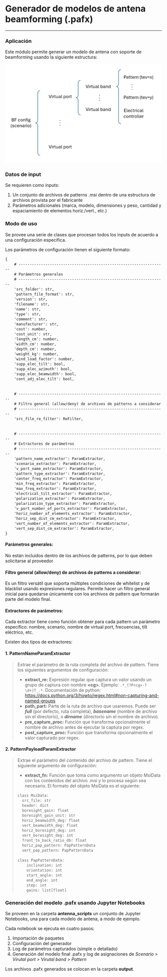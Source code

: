# Generador de modelos de antena beamforming (.pafx)

---

### Aplicación

Este módulo permite generar un modelo de antena con soporte de beamforming usando la siguiente estructura:

<img src="assets/fig1.png">

### Datos de input

Se requieren como inputs:

1. Un conjunto de archivos de patterns .msi dentro de una estructura de archivos provista por el fabricante
2. Parámetros adicionales (marca, modelo, dimensiones y peso, cantidad y espaciamiento de elementos horiz./vert., etc.)

### Modo de uso

Se provee una serie de clases que procesan todos los inputs de acuerdo a una configuración específica.

Los parámetros de configuración tienen el siguiente formato:

```
{
    # ------------------------------------------------------------------
    # Parámetros generales
    # ------------------------------------------------------------------
    'src_folder': str,
    'pattern_file_format': str,
    'version': str,
    'filename': str,
    'name': str,
    'type': str,
    'comment': str,
    'manufacturer': str,
    'cost': number,
    'cost_unit': str,
    'length_cm': number,
    'width_cm': number,
    'depth_cm': number,
    'weight_kg': number,
    'wind_load_factor': number,
    'supp_elec_tilt': bool,
    'supp_elec_azimuth': bool,
    'supp_elec_beamwidth': bool,
    'cont_adj_elec_tilt': bool,
    
    
    # ------------------------------------------------------------------
    # Filtro general (allow/deny) de archivos de patterns a considerar
    # ------------------------------------------------------------------
    'src_file_re_filter': ReFilter,
    
    
    # ------------------------------------------------------------------
    # Extractores de parámetros
    # ------------------------------------------------------------------
    'pattern_name_extractor': ParamExtractor,
    'scenario_extractor': ParamExtractor,
    'v_port_name_extractor': ParamExtractor,
    'pattern_type_extractor': ParamExtractor,
    'center_freq_extractor': ParamExtractor,
    'min_freq_extractor': ParamExtractor,
    'max_freq_extractor': ParamExtractor,
    'electrical_tilt_extractor': ParamExtractor,
    'polarization_extractor': ParamExtractor,
    'polarization_type_extractor': ParamExtractor,
    'v_port_number_of_ports_extractor': ParamExtractor,
    'horiz_number_of_elements_extractor': ParamExtractor,
    'horiz_sep_dist_cm_extractor': ParamExtractor,
    'vert_number_of_elements_extractor': ParamExtractor,
    'vert_sep_dist_cm_extractor': ParamExtractor,
}
```

#### Parámetros generales:

No están incluidos dentro de los archivos de patterns, por lo que deben solicitarse al proveedor

#### Filtro general (allow/deny) de archivos de patterns a considerar:

Es un filtro versátil que soporta múltiples condiciones de whitelist y de blacklist usando expresiones regulares.
Permite hacer un filtro general inicial para quedarse únicamente con los archivos de pattern que formarán parte del
modelo final.

#### Extractores de parámetros:

Cada extractor tiene como función obtener para cada pattern un parámetro específico: nombre, scenario, nombre de virtual
port, frecuencias, tilt eléctrico, etc.

Existen dos tipos de extractores:

#### 1. PatternNameParamExtractor

> Extrae el parámetro de la ruta completa del archivo de pattern. Tiene los siguientes argumentos de configuración:
> - **extract_re:** Expresión regular que captura un valor usando un grupo de captura con nombre **&lt;cg&gt;**.
    Ejemplo: ```.*_(?P<cg>-?\d+)T_.*```. Documentación de
    python: https://docs.python.org/3/howto/regex.html#non-capturing-and-named-groups
> - **path_part:** Parte de la ruta de archivo que usaremos. Puede ser ***full*** (por defecto, ruta completa),
    ***basename*** (nombre de archivo sin el directorio), o ***dirname*** (directorio sin el nombre de archivo).
> - **pre_capture_proc:** Función que transforma opcionalmente el nombre de archivo antes de ejecutar la captura por
    regex.
> - **post_capture_proc:** Función que transforma opcionalmente el valor capturado por regex.

#### 2. PatternPayloadParamExtractor

> Extrae el parámetro del contenido del archivo de pattern. Tiene el siguiente argumento de configuración:
> - **extract_fn:** Función que toma como argumento un objeto MsiData con los contenidos del archivo .msi y lo procesa
    según sea necesario. El formato del objeto MsiData es el siguiente:
> ```
> class MsiData:
>   src_file: str
>   header: dict
>   boresight_gain: float
>   boresight_gain_unit: str
>   horiz_beamwidth_deg: float
>   vert_beamwidth_deg: float
>   horiz_boresight_deg: int
>   vert_boresight_deg: int
>   front_to_back_ratio_db: float
>   horiz_pap_pattern: PapPatternData
>   vert_pap_pattern: PapPatternData
>
> class PapPatternData:
>     inclination: int
>     orientation: int
>     start_angle: int
>     end_angle: int
>     step: int
>     gains: list[float]
> ```

### Generación del modelo .pafx usando Jupyter Notebooks

Se proveen en la carpeta **antenna_scripts** un conjunto de Jupyter Notebooks, una para cada modelo de antena, a modo de
ejemplo.

Cada notebook se ejecuta en cuatro pasos:

1. Importación de paquetes
2. Configuración del generador
3. Log de parámetros capturados (simple o detallado)
4. Generación del modelo final .pafx y log de asignaciones de *Scenario > Virutal port > Virutal band > Pattern*

Los archivos .pafx generados se colocan en la carpeta **output**.